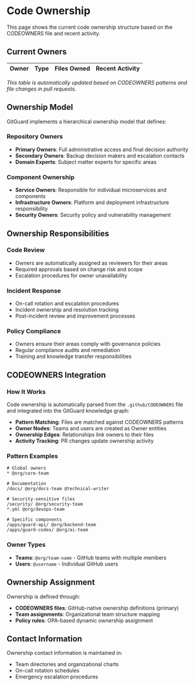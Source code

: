 # Code Ownership

This page shows the current code ownership structure based on the CODEOWNERS file and recent activity.

## Current Owners

<!-- This content is generated from the knowledge graph -->

| Owner | Type | Files Owned | Recent Activity |
|-------|------|-------------|----------------|

*This table is automatically updated based on CODEOWNERS patterns and file changes in pull requests.*

## Ownership Model

GitGuard implements a hierarchical ownership model that defines:

### Repository Owners
- **Primary Owners**: Full administrative access and final decision authority
- **Secondary Owners**: Backup decision makers and escalation contacts
- **Domain Experts**: Subject matter experts for specific areas

### Component Ownership
- **Service Owners**: Responsible for individual microservices and components
- **Infrastructure Owners**: Platform and deployment infrastructure responsibility
- **Security Owners**: Security policy and vulnerability management

## Ownership Responsibilities

### Code Review
- Owners are automatically assigned as reviewers for their areas
- Required approvals based on change risk and scope
- Escalation procedures for owner unavailability

### Incident Response
- On-call rotation and escalation procedures
- Incident ownership and resolution tracking
- Post-incident review and improvement processes

### Policy Compliance
- Owners ensure their areas comply with governance policies
- Regular compliance audits and remediation
- Training and knowledge transfer responsibilities

## CODEOWNERS Integration

### How It Works
Code ownership is automatically parsed from the `.github/CODEOWNERS` file and integrated into the GitGuard knowledge graph:

- **Pattern Matching**: Files are matched against CODEOWNERS patterns
- **Owner Nodes**: Teams and users are created as Owner entities
- **Ownership Edges**: Relationships link owners to their files
- **Activity Tracking**: PR changes update ownership activity

### Pattern Examples
```
# Global owners
* @org/core-team

# Documentation
/docs/ @org/docs-team @technical-writer

# Security-sensitive files
/security/ @org/security-team
*.yml @org/devops-team

# Specific components
/apps/guard-api/ @org/backend-team
/apps/guard-codex/ @org/ai-team
```

### Owner Types
- **Teams**: `@org/team-name` - GitHub teams with multiple members
- **Users**: `@username` - Individual GitHub users

## Ownership Assignment

Ownership is defined through:
- **CODEOWNERS files**: GitHub-native ownership definitions (primary)
- **Team assignments**: Organizational team structure mapping
- **Policy rules**: OPA-based dynamic ownership assignment

## Contact Information

Ownership contact information is maintained in:
- Team directories and organizational charts
- On-call rotation schedules
- Emergency escalation procedures
